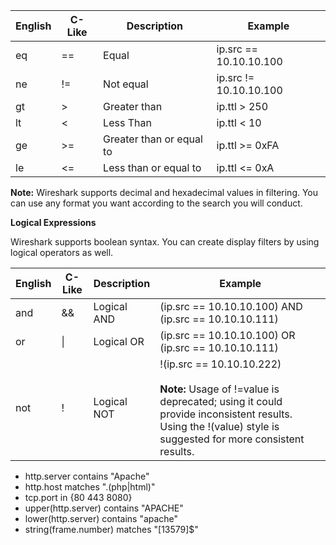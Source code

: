 

| **English** | **C-Like** | **Description**          | **Example**            |
| ----------- | ---------- | ------------------------ | ---------------------- |
| eq          | ==         | Equal                    | ip.src == 10.10.10.100 |
| ne          | !=         | Not equal                | ip.src != 10.10.10.100 |
| gt          | >          | Greater than             | ip.ttl > 250           |
| lt          | <          | Less Than                | ip.ttl < 10            |
| ge          | >=         | Greater than or equal to | ip.ttl >= 0xFA         |
| le          | <=         | Less than or equal to    | ip.ttl <= 0xA          |

**Note:** Wireshark supports decimal and hexadecimal values in filtering. You can use any format you want according to the search you will conduct.

**Logical Expressions**

Wireshark supports boolean syntax. You can create display filters by using logical operators as well.

| **English** | **C-Like** | **Description** | **Example**                                                                                                                                                                                |
| ----------- | ---------- | --------------- | ------------------------------------------------------------------------------------------------------------------------------------------------------------------------------------------ |
| and         | &&         | Logical AND     | (ip.src == 10.10.10.100) AND (ip.src == 10.10.10.111)                                                                                                                                      |
| or          | \|         | Logical OR      | (ip.src == 10.10.10.100) OR (ip.src == 10.10.10.111)                                                                                                                                       |
| not         | !          | Logical NOT     | !(ip.src == 10.10.10.222)<br><br>**Note:** Usage of !=value is deprecated; using it could provide inconsistent results. Using the !(value) style is suggested for more consistent results. |

- http.server contains "Apache"
- http.host matches "\.(php|html)"
- tcp.port in {80 443 8080}
- upper(http.server) contains "APACHE"
- lower(http.server) contains "apache"
- string(frame.number) matches "[13579]$"